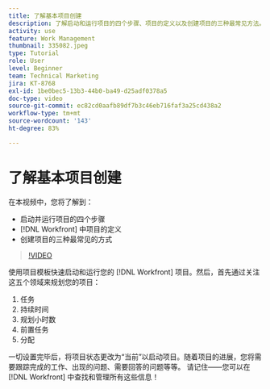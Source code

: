 ```yaml
---
title: 了解基本项目创建
description: 了解启动和运行项目的四个步骤、项目的定义以及创建项目的三种最常见方法。
activity: use
feature: Work Management
thumbnail: 335082.jpeg
type: Tutorial
role: User
level: Beginner
team: Technical Marketing
jira: KT-8768
exl-id: 1be0bec5-13b3-44b0-ba49-d25adf0378a5
doc-type: video
source-git-commit: ec82cd0aafb89df7b3c46eb716faf3a25cd438a2
workflow-type: tm+mt
source-wordcount: '143'
ht-degree: 83%

---
```


# 了解基本项目创建

在本视频中，您将了解到：

* 启动并运行项目的四个步骤
* [!DNL Workfront] 中项目的定义
* 创建项目的三种最常见的方式

>[!VIDEO](https://video.tv.adobe.com/v/335082/?quality=12&learn=on)

使用项目模板快速启动和运行您的 [!DNL  Workfront] 项目。然后，首先通过关注这五个领域来规划您的项目：

1. 任务
1. 持续时间
1. 规划小时数
1. 前置任务
1. 分配

一切设置完毕后，将项目状态更改为“当前”以启动项目。随着项目的进展，您将需要跟踪完成的工作、出现的问题、需要回答的问题等等。 请记住——您可以在 [!DNL Workfront] 中查找和管理所有这些信息！

